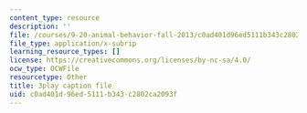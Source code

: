```yaml
---
content_type: resource
description: ''
file: /courses/9-20-animal-behavior-fall-2013/c0ad401d96ed5111b343c2802ca2093f_472248.vtt
file_type: application/x-subrip
learning_resource_types: []
license: https://creativecommons.org/licenses/by-nc-sa/4.0/
ocw_type: OCWFile
resourcetype: Other
title: 3play caption file
uid: c0ad401d-96ed-5111-b343-c2802ca2093f
---
```

